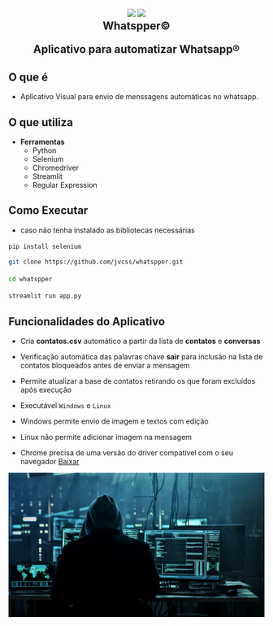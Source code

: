 
<h2 align="center">
  <img src="https://img.icons8.com/clouds/2x/whatsapp.png"/>
  <img src="https://img.icons8.com/nolan/2x/bot.png"/>
  <br/>
  <b>Whatspper©</b>
  <p>Aplicativo para automatizar Whatsapp®</p>
</h2>

## O que é

- Aplicativo Visual para envio de menssagens automáticas no whatsapp.

## O que utiliza

- **Ferramentas**
  - Python
  - Selenium
  - Chromedriver
  - Streamlit
  - Regular Expression

## Como Executar

- caso não tenha instalado as bibliotecas necessárias

`pip install selenium`

```bash
git clone https://github.com/jvcss/whatspper.git

cd whatspper

streamlit run app.py
```

## Funcionalidades do Aplicativo

- Cria **contatos.csv** automático a partir da lista de **contatos** e **conversas**

- Verificação automática das palavras chave **sair** para inclusão na lista de contatos bloqueados antes de enviar a mensagem

- Permite atualizar a base de contatos retirando os que foram excluídos após execução

- Executável `Windows` e `Linux`

- Windows permite envio de imagem e textos com edição

- Linux não permite adicionar imagem na mensagem

- Chrome precisa de uma versão do driver compatível com o seu navegador [Baixar](https://chromedriver.chromium.org/downloads)

![Whatspper](images/plao_fundo_info_whatspper_automation.jpg)